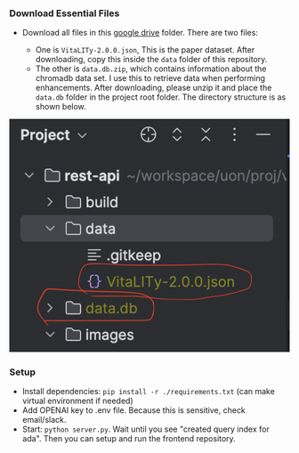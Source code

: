### Download Essential Files

- Download all files in this [google drive](https://drive.google.com/drive/folders/1OiiwSi8aYb0w6fh8rpTMZS7MupO3pE0S) folder. There are two files:

    - One is `VitaLITy-2.0.0.json`, This is the paper dataset. After downloading, copy this inside the `data` folder of this repository.
    - The other is `data.db.zip`, which contains information about the chromadb data set. I use this to retrieve data when performing enhancements. After downloading, please unzip it and place the `data.db` folder in the project root folder. The directory structure is as shown below.

![1.png](./images/1.png)

### Setup

- Install dependencies: `pip install -r ./requirements.txt` (can make virtual environment if needed)
- Add OPENAI key to .env file. Because this is sensitive, check email/slack.
- Start: `python server.py`. Wait until you see "created query index for ada". Then you can setup and run the frontend repository.